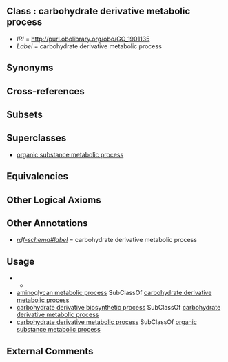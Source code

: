 
## Class : carbohydrate derivative metabolic process

 * *IRI* = http://purl.obolibrary.org/obo/GO_1901135
 * *Label* = carbohydrate derivative metabolic process

## Synonyms


## Cross-references


## Subsets


## Superclasses

 * [organic substance metabolic process](../../GO/04/GO_0071704.md)

## Equivalencies


## Other Logical Axioms


## Other Annotations

 * *[rdf-schema#label](../../el/rdf-schema#label.md)* = carbohydrate derivative metabolic process

## Usage

 * -
 * [aminoglycan metabolic process](../../GO/22/GO_0006022.md) SubClassOf [carbohydrate derivative metabolic process](../../GO/35/GO_1901135.md)
 * [carbohydrate derivative biosynthetic process](../../GO/37/GO_1901137.md) SubClassOf [carbohydrate derivative metabolic process](../../GO/35/GO_1901135.md)
 * [carbohydrate derivative metabolic process](../../GO/35/GO_1901135.md) SubClassOf [organic substance metabolic process](../../GO/04/GO_0071704.md)

## External Comments

